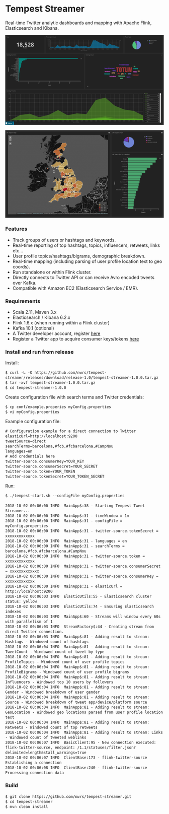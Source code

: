 # Tempest Streamer

Real-time Twitter analytic dashboards and mapping with Apache Flink, Elasticsearch and Kibana.

![Example Output](https://github.com/nwrs/tempest-streamer/blob/master/docs/images/screenshots/kibana-screenshot.jpg)

![Example Output](https://github.com/nwrs/tempest-streamer/blob/master/docs/images/screenshots/uk-mapping.jpg)


### Features

* Track groups of users or hashtags and keywords.
* Real-time reporting of top hashtags, topics, influencers, retweets, links etc...
* User profile topics/hashtags/bigrams, demographic breakdown.
* Real-time mapping (including parsing of user profile location text to geo coords).
* Run standalone or within Flink cluster.
* Directly connects to Twitter API or can receive Avro encoded tweets over Kafka.
* Compatible with Amazon EC2 (Elasticsearch Service / EMR).

### Requirements

* Scala 2.11, Maven 3.x
* Elasticsearch / Kibana 6.2.x
* Flink 1.6.x (when running within a Flink cluster)
* Kafka 10.1 (optional)
* A Twitter developer account, register [here](https://developer.twitter.com/en/apply/user)
* Register a Twitter app to acquire consumer keys/tokens [here](https://apps.twitter.com)


### Install and run from release

Install:

```
$ curl -L -O https://github.com/nwrs/tempest-streamer/releases/download/release-1.0/tempest-streamer-1.0.0.tar.gz
$ tar -xvf tempest-streamer-1.0.0.tar.gz
$ cd tempest-streamer-1.0.0
```

Create configuration file with search terms and Twitter credentials:

```
$ cp conf/example.properies myConfig.properties
$ vi myConfig.properties
```

Example configuration file:
```
# Configuration example for a direct connection to Twitter
elasticUrl=http://localhost:9200
tweetSource=direct
searchTerms=barcelona,#fcb,#fcbarcelona,#CampNou
languages=en
# Add credentials here
twitter-source.consumerKey=YOUR_KEY
twitter-source.consumerSecret=YOUR_SECRET
twitter-source.token=YOUR_TOKEN
twitter-source.tokenSecret=YOUR_TOKEN_SECRET
```

Run:

````
$ ./tempest-start.sh --configFile myConfig.properties

2018-10-02 00:06:00 INFO  MainApp$:38 - Starting Tempest Tweet Streamer...
2018-10-02 00:06:00 INFO  MainApp$:31 - timeWindow = 1m
2018-10-02 00:06:00 INFO  MainApp$:31 - configFile = myConfig.properties
2018-10-02 00:06:00 INFO  MainApp$:31 - twitter-source.tokenSecret = xxxxxxxxxxxxx
2018-10-02 00:06:00 INFO  MainApp$:31 - languages = en
2018-10-02 00:06:00 INFO  MainApp$:31 - searchTerms = barcelona,#fcb,#fcbarcelona,#CampNou
2018-10-02 00:06:00 INFO  MainApp$:31 - twitter-source.token = xxxxxxxxxxxxx
2018-10-02 00:06:00 INFO  MainApp$:31 - twitter-source.consumerSecret = xxxxxxxxxxxxx
2018-10-02 00:06:00 INFO  MainApp$:31 - twitter-source.consumerKey = xxxxxxxxxxxxx
2018-10-02 00:06:00 INFO  MainApp$:31 - elasticUrl = http://localhost:9200
2018-10-02 00:06:03 INFO  ElasticUtils:55 - Elasticsearch cluster status: yellow
2018-10-02 00:06:03 INFO  ElasticUtils:74 - Ensuring Elasticsearch indexes
2018-10-02 00:06:03 INFO  MainApp$:60 - Streams will window every 60s with parallelism of 1
2018-10-02 00:06:03 INFO  StreamFactory$:44 - Creating stream from direct Twitter connection.
2018-10-02 00:06:03 INFO  MainApp$:81 - Adding result to stream: Hashtags - Windowed count of hashtags
2018-10-02 00:06:04 INFO  MainApp$:81 - Adding result to stream: TweetCount - Windowed count of tweet by type
2018-10-02 00:06:04 INFO  MainApp$:81 - Adding result to stream: ProfileTopics - Windowed count of user profile topics
2018-10-02 00:06:04 INFO  MainApp$:81 - Adding result to stream: ProfileBigrams - Windowed count of user profile bigrams
2018-10-02 00:06:04 INFO  MainApp$:81 - Adding result to stream: Influencers - Windowed top 10 users by followers
2018-10-02 00:06:04 INFO  MainApp$:81 - Adding result to stream: Gender - Windowed breakdown of user gender
2018-10-02 00:06:04 INFO  MainApp$:81 - Adding result to stream: Source - Windowed breakdown of tweet app/device/platform source
2018-10-02 00:06:04 INFO  MainApp$:81 - Adding result to stream: GeoLocation - Windowed geo locations parsed from user profile location text
2018-10-02 00:06:04 INFO  MainApp$:81 - Adding result to stream: Retweets - Windowed count of top retweets
2018-10-02 00:06:04 INFO  MainApp$:81 - Adding result to stream: Links - Windowed count of tweeted weblinks
2018-10-02 00:06:07 INFO  BasicClient:95 - New connection executed: flink-twitter-source, endpoint: /1.1/statuses/filter.json?delimited=length&stall_warnings=true
2018-10-02 00:06:07 INFO  ClientBase:173 - flink-twitter-source Establishing a connection
2018-10-02 00:06:08 INFO  ClientBase:240 - flink-twitter-source Processing connection data
````



### Build

```
$ git clone https://github.com/nwrs/tempest-streamer.git
$ cd tempest-streamer
$ mvn clean install
```


